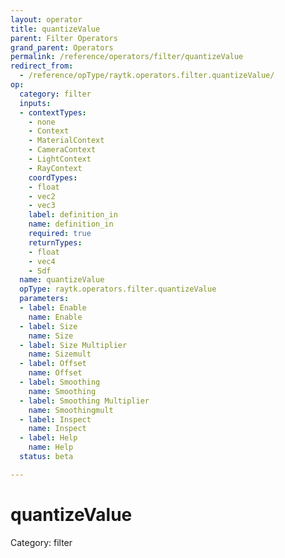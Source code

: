 ```yaml
---
layout: operator
title: quantizeValue
parent: Filter Operators
grand_parent: Operators
permalink: /reference/operators/filter/quantizeValue
redirect_from:
  - /reference/opType/raytk.operators.filter.quantizeValue/
op:
  category: filter
  inputs:
  - contextTypes:
    - none
    - Context
    - MaterialContext
    - CameraContext
    - LightContext
    - RayContext
    coordTypes:
    - float
    - vec2
    - vec3
    label: definition_in
    name: definition_in
    required: true
    returnTypes:
    - float
    - vec4
    - Sdf
  name: quantizeValue
  opType: raytk.operators.filter.quantizeValue
  parameters:
  - label: Enable
    name: Enable
  - label: Size
    name: Size
  - label: Size Multiplier
    name: Sizemult
  - label: Offset
    name: Offset
  - label: Smoothing
    name: Smoothing
  - label: Smoothing Multiplier
    name: Smoothingmult
  - label: Inspect
    name: Inspect
  - label: Help
    name: Help
  status: beta

---
```


# quantizeValue

Category: filter

